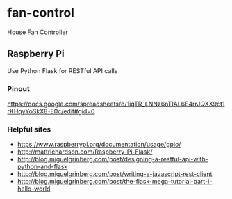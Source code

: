 # fan-control
House Fan Controller

## Raspberry Pi
Use Python Flask for RESTful API calls

### Pinout
<https://docs.google.com/spreadsheets/d/1iqTR_LNNz6nTIAL6E4rrJQXX9ct1rKHqyYoSkX8-E0c/edit#gid=0>

### Helpful sites
* <https://www.raspberrypi.org/documentation/usage/gpio/>
* <http://mattrichardson.com/Raspberry-Pi-Flask/>
* <http://blog.miguelgrinberg.com/post/designing-a-restful-api-with-python-and-flask>
* <http://blog.miguelgrinberg.com/post/writing-a-javascript-rest-client>
* <http://blog.miguelgrinberg.com/post/the-flask-mega-tutorial-part-i-hello-world>
